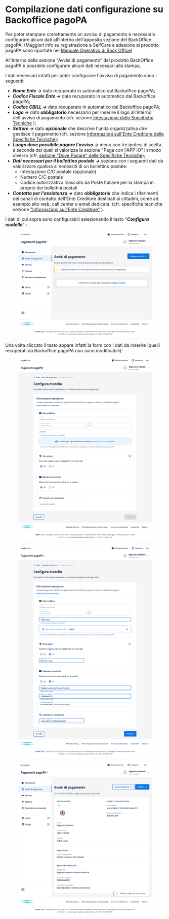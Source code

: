 # Compilazione dati configurazione su Backoffice pagoPA

Per poter stampare correttamente un avviso di pagamento è necessario configurare alcuni dati all'interno dell'apposita sezione del BackOffice pagoPA. (Maggiori info su registrazione a SelfCare e adesione al prodotto pagoPA sono riportate nel [Manuale Operativo di Back Office](https://docs.pagopa.it/manuale-back-office-pagopa))

All'interno della sezione "Avvisi di pagamento" del prodotto BackOffice pagoPA è possibile configurare alcuni dati necessari alla stampa.

I dati necessari infatti per poter configurare l'avviso di pagamento sono i seguenti:

* _**Nome Ente ->**_ dato recuperato in automatico dal Backoffice pagoPA;
* _**Codice Fiscale Ente ->**_ dato recuperato in automatico dal Backoffice pagoPA;
* _**Codice CBILL ->**_ dato recuperato in automatico dal Backoffice pagoPA;
* _**Logo ->**_ dato **obbligatorio** necessario per inserire il logo all'interno dell'avviso di pagamento (cfr.  sezione[ Intestazione delle Specifiche Tecniche](https://docs.pagopa.it/avviso-pagamento/allegato-2/specifiche-tecniche/intestazione) );
* _**Settore ->**_ dato **opzionale** che descrive l'unità organizzativa che gestisce il pagamento (cfr. sezione [Informazioni sull'Ente Creditore delle Specifiche Tecniche](https://docs.pagopa.it/avviso-pagamento/allegato-2/specifiche-tecniche/informazioni-sullente-creditore#ente-settore));
* _**Luogo dove possibile pagare l'avviso ->**_ menu con tre ipotesi di scelta a seconda dei quali si valorizza la sezione "Paga con l'APP IO" in modo diverso (cfr. [sezione "Dove Pagare" delle Specifiche Tecniche](https://docs.pagopa.it/avviso-pagamento/allegato-2/specifiche-tecniche/dove-pagare#sezione-canali-digitali));
* _**Dati necessari per il bollettino postale ->**_ sezione con i seguenti dati da valorizzare qualora si necessiti di un bollettino postale:
  * Intestazione C/C postale (opzionale)
  * Numero C/C postale
  * Codice autorizzativo rilasciato da Poste Italiane per la stampa in proprio dei bollettini postali
* _**Contatto per l'assistenza ->**_ dato **obbligatorio** che indica i riferimenti dei canali di contatto dell'Ente Creditore destinati ai cittadini, come ad esempio sito web, call center o email dedicata. (cfr. specifiche tecniche sezione ["Informazioni sull'Ente Creditore"](https://docs.pagopa.it/avviso-pagamento/allegato-2/specifiche-tecniche/informazioni-sullente-creditore#ente-info) ).



I dati di cui sopra sono configurabili selezionando il tasto "_**Configura modello**_" :&#x20;

<figure><img src="../.gitbook/assets/avvisi_1.png" alt=""><figcaption></figcaption></figure>

Una volta cliccato il tasto appare infatti la form con i dati da inserire (quelli recuperati da Backoffice pagoPA non sono modificabili):

<figure><img src="../.gitbook/assets/avvisi_2.png" alt=""><figcaption></figcaption></figure>

<figure><img src="../.gitbook/assets/avvisi_3.png" alt=""><figcaption></figcaption></figure>

<figure><img src="../.gitbook/assets/avvisi_4.png" alt=""><figcaption></figcaption></figure>
